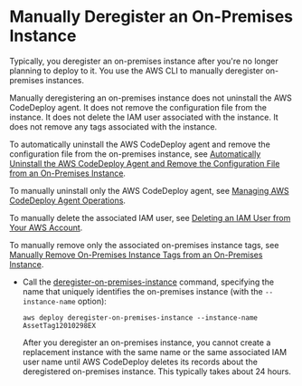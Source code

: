 # Manually Deregister an On\-Premises Instance<a name="on-premises-instances-operations-deregister-manually"></a>

Typically, you deregister an on\-premises instance after you're no longer planning to deploy to it\. You use the AWS CLI to manually deregister on\-premises instances\.

Manually deregistering an on\-premises instance does not uninstall the AWS CodeDeploy agent\. It does not remove the configuration file from the instance\. It does not delete the IAM user associated with the instance\. It does not remove any tags associated with the instance\.

To automatically uninstall the AWS CodeDeploy agent and remove the configuration file from the on\-premises instance, see [Automatically Uninstall the AWS CodeDeploy Agent and Remove the Configuration File from an On\-Premises Instance](on-premises-instances-operations-uninstall-agent.md)\.

To manually uninstall only the AWS CodeDeploy agent, see [Managing AWS CodeDeploy Agent Operations](codedeploy-agent-operations.md)\. 

To manually delete the associated IAM user, see [Deleting an IAM User from Your AWS Account](https://docs.aws.amazon.com/IAM/latest/UserGuide/Using_DeletingUserFromAccount.html)\. 

To manually remove only the associated on\-premises instance tags, see [Manually Remove On\-Premises Instance Tags from an On\-Premises Instance](on-premises-instances-operations-remove-tags.md)\.
+ Call the [deregister\-on\-premises\-instance](https://docs.aws.amazon.com/cli/latest/reference/deploy/deregister-on-premises-instance.html) command, specifying the name that uniquely identifies the on\-premises instance \(with the `--instance-name` option\):

  ```
  aws deploy deregister-on-premises-instance --instance-name AssetTag12010298EX
  ```

  After you deregister an on\-premises instance, you cannot create a replacement instance with the same name or the same associated IAM user name until AWS CodeDeploy deletes its records about the deregistered on\-premises instance\. This typically takes about 24 hours\.